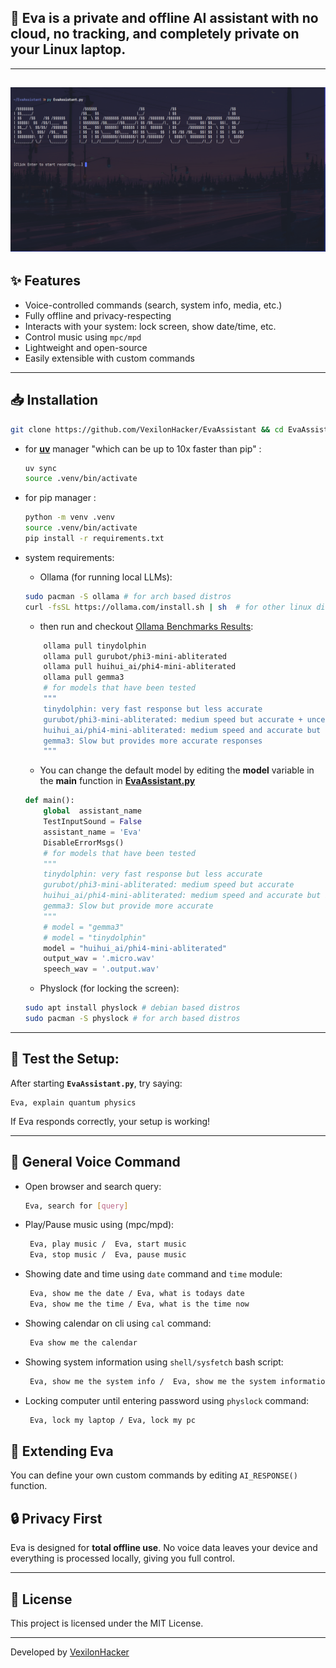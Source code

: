 ## 🧠 Eva is a private and offline AI assistant with no cloud, no tracking, and completely private on your Linux laptop.
---
![image](assests/preview.png)
---

## ✨ Features
- Voice-controlled commands (search, system info, media, etc.)
- Fully offline and privacy-respecting
- Interacts with your system: lock screen, show date/time, etc.
- Control music using `mpc/mpd`
- Lightweight and open-source
- Easily extensible with custom commands
---
## 📥 Installation
```bash
git clone https://github.com/VexilonHacker/EvaAssistant && cd EvaAssistant
```

- for __[uv](https://docs.astral.sh/uv/)__ manager "which can be up to 10x faster than pip" : 
    ```bash
    uv sync
    source .venv/bin/activate
    ```
- for pip manager :
    ```bash
    python -m venv .venv
    source .venv/bin/activate
    pip install -r requirements.txt
    ```
- system requirements:
    - Ollama (for running local LLMs):
    ```bash
    sudo pacman -S ollama # for arch based distros
    curl -fsSL https://ollama.com/install.sh | sh  # for other linux distros

    ```
    - then run and checkout [Ollama Benchmarks Results](Benchmarks/ollama_benchmark_results.txt):
    ```bash
        ollama pull tinydolphin
        ollama pull gurubot/phi3-mini-abliterated 
        ollama pull huihui_ai/phi4-mini-abliterated 
        ollama pull gemma3 
        # for models that have been tested 
        """
        tinydolphin: very fast response but less accurate
        gurubot/phi3-mini-abliterated: medium speed but accurate + uncensored 
        huihui_ai/phi4-mini-abliterated: medium speed and accurate but best of all + uncensored (Default)
        gemma3: Slow but provides more accurate responses
        """
    ```
    - You can change the default model by editing the **model** variable in the **main** function in __[EvaAssistant.py](EvaAssistant.py)__
    ```python
    def main():
        global  assistant_name
        TestInputSound = False
        assistant_name = 'Eva'
        DisableErrorMsgs()
        # for models that have been tested 
        """
        tinydolphin: very fast response but less accurate
        gurubot/phi3-mini-abliterated: medium speed but accurate 
        huihui_ai/phi4-mini-abliterated: medium speed and accurate but best of all: uncensored (Default)
        gemma3: Slow but provide more accurate
        """
        # model = "gemma3"
        # model = "tinydolphin"
        model = "huihui_ai/phi4-mini-abliterated"
        output_wav = '.micro.wav'
        speech_wav = '.output.wav'
    ```

    - Physlock (for locking the screen):
    ```bash
    sudo apt install physlock # debian based distros
    sudo pacman -S physlock # for arch based distros
    ```
--- 
## 🧪 Test the Setup:
After starting __`EvaAssistant.py`__, try saying:
```text
Eva, explain quantum physics 
```
If Eva responds correctly, your setup is working!

---
## 🧩 General Voice Command 
- Open browser and search query:
    ```bash
    Eva, search for [query]
    ```
- Play/Pause music using (mpc/mpd):
    ```bash
     Eva, play music /  Eva, start music 
     Eva, stop music /  Eva, pause music
    ```

- Showing date and time using `date` command and `time` module:
    ```bash
     Eva, show me the date / Eva, what is todays date
     Eva, show me the time / Eva, what is the time now
    ```

- Showing calendar on cli using `cal` command:
    ```bash
     Eva show me the calendar
    ```
- Showing system information using `shell/sysfetch` bash script:
    ```bash
     Eva, show me the system info /  Eva, show me the system information 
    ```
- Locking computer until entering password using `physlock` command:
    ```bash
     Eva, lock my laptop / Eva, lock my pc
    ```

## 🧠 Extending Eva
You can define your own custom commands by editing `AI_RESPONSE()` function.

## 🔒 Privacy First

Eva is designed for **total offline use**. No voice data leaves your device and everything is processed locally, giving you full control.

---

## 📄 License

This project is licensed under the MIT License.

---

Developed by [VexilonHacker](https://github.com/VexilonHacker) 

